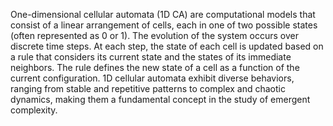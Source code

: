 One-dimensional cellular automata (1D CA) are computational models that consist of a linear arrangement of cells, each in one of two possible states (often represented as 0 or 1). The evolution of the system occurs over discrete time steps. At each step, the state of each cell is updated based on a rule that considers its current state and the states of its immediate neighbors. The rule defines the new state of a cell as a function of the current configuration. 1D cellular automata exhibit diverse behaviors, ranging from stable and repetitive patterns to complex and chaotic dynamics, making them a fundamental concept in the study of emergent complexity.
